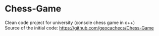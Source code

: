 # Chess-Game
Clean code project for university (console chess game in c++)   
Source of the initial code: https://github.com/geocachecs/Chess-Game
